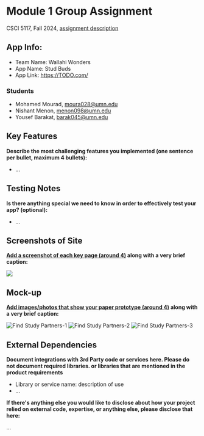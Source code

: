 # Module 1 Group Assignment

CSCI 5117, Fall 2024, [assignment description](https://canvas.umn.edu/courses/460699/pages/project-1)

## App Info:

* Team Name: Wallahi Wonders
* App Name: Stud Buds
* App Link: <https://TODO.com/>

### Students

* Mohamed Mourad, moura028@umn.edu
* Nishant Menon, menon098@umn.edu
* Yousef Barakat, barak045@umn.edu


## Key Features

**Describe the most challenging features you implemented
(one sentence per bullet, maximum 4 bullets):**

* ...

## Testing Notes

**Is there anything special we need to know in order to effectively test your app? (optional):**

* ...


## Screenshots of Site

**[Add a screenshot of each key page (around 4)](https://stackoverflow.com/questions/10189356/how-to-add-screenshot-to-readmes-in-github-repository)
along with a very brief caption:**

![](https://media.giphy.com/media/o0vwzuFwCGAFO/giphy.gif)


## Mock-up 

**[Add images/photos that show your paper prototype (around 4)](https://stackoverflow.com/questions/10189356/how-to-add-screenshot-to-readmes-in-github-repository) along with a very brief caption:**

![Find Study Partners-1](https://github.com/user-attachments/assets/9ebeeb41-30eb-4f82-8885-cc0cadd1d06f)
![Find Study Partners-2](https://github.com/user-attachments/assets/f28c656f-47f8-4d6e-85cf-07f0540f0c24)
![Find Study Partners-3](https://github.com/user-attachments/assets/e6701f83-8a6e-4a84-8a16-c185ca3aa6cd)


## External Dependencies

**Document integrations with 3rd Party code or services here.
Please do not document required libraries. or libraries that are mentioned in the product requirements**

* Library or service name: description of use
* ...

**If there's anything else you would like to disclose about how your project
relied on external code, expertise, or anything else, please disclose that
here:**

...
